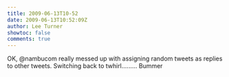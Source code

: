 ```yaml
---
title: 2009-06-13T10-52
date: 2009-06-13T10:52:09Z
author: Lee Turner
showtoc: false
comments: true
---
```


OK, @nambucom really messed up with assigning random tweets as replies to other tweets.  Switching back to twhirl......... Bummer

